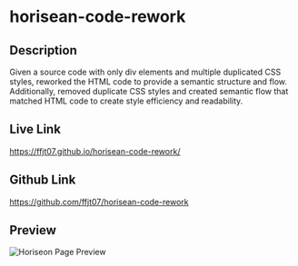 # horisean-code-rework

## Description

Given a source code with only div elements and multiple duplicated CSS styles, reworked the HTML code to provide a semantic structure and flow. Additionally, removed duplicate CSS styles and created semantic flow that matched HTML code to create style efficiency and readability.

## Live Link

https://ffjt07.github.io/horisean-code-rework/

## Github Link

https://github.com/ffjt07/horisean-code-rework

## Preview

![Horiseon Page Preview](horiseon-social-solution-services.gif)
